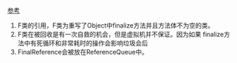 [参考](https://github.com/lwwjxz/Blogs/tree/master/java/jvm)      
1. F类的引用，F类为重写了Object中finalize方法并且方法体不为空的类。       
1. F类在被回收是有一次自救的机会，但是虚拟机并不保证。因为如果 finalize方法中有死循环和非常耗时的操作会影响垃圾会后      
1. FinalReference会被放在ReferenceQueue中。      
